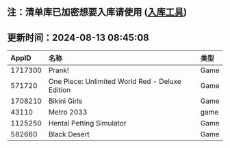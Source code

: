 ## 注：清单库已加密想要入库请使用 ([入库工具](https://github.com/BlankTMing/ManifestAutoUpdate/releases))

## 更新时间：2024-08-13 08:45:08
| AppID | 名称 | 类型  |
| :-------------------- | :----------------------------- | :----------- |
| 1717300 | Prank!| Game |
| 571720 | One Piece: Unlimited World Red - Deluxe Edition| Game |
| 1708210 | Bikini Girls| Game |
| 43110 | Metro 2033| game |
| 1125250 | Hentai Petting Simulator| Game |
| 582660 | Black Desert| Game |
